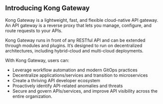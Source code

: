 ## Introducing Kong Gateway
Kong Gateway is a lightweight, fast, and flexible cloud-native API gateway. An API gateway is a reverse proxy that lets you manage, configure, and route requests to your APIs.

Kong Gateway runs in front of any RESTful API and can be extended through modules and plugins. It’s designed to run on decentralized architectures, including hybrid-cloud and multi-cloud deployments.

With Kong Gateway, users can:

- Leverage workflow automation and modern GitOps practices
- Decentralize applications/services and transition to microservices
- Create a thriving API developer ecosystem
- Proactively identify API-related anomalies and threats
- Secure and govern APIs/services, and improve API visibility across the entire organization.
